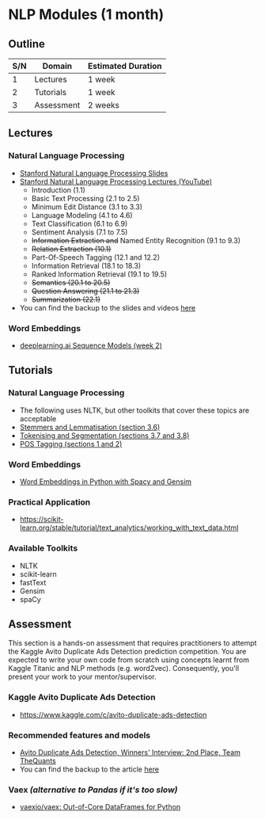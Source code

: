 #   NLP Modules (1 month)

##  Outline
| S/N | Domain     | Estimated Duration |
| --- | ---------- | ------------------ |
| 1   | Lectures   | 1 week             |
| 2   | Tutorials  | 1 week             |
| 3   | Assessment | 2 weeks            |


##  Lectures

### Natural Language Processing
*   [Stanford Natural Language Processing Slides](https://web.stanford.edu/~jurafsky/NLPCourseraSlides.html)
*   [Stanford Natural Language Processing Lectures (YouTube)](https://www.youtube.com/playlist?list=PLQiyVNMpDLKnZYBTUOlSI9mi9wAErFtFm)
    *   Introduction (1.1)
    *   Basic Text Processing (2.1 to 2.5)
    *   Minimum Edit Distance (3.1 to 3.3)
    *   Language Modeling (4.1 to 4.6)
    *   Text Classification (6.1 to 6.9)
    *   Sentiment Analysis (7.1 to 7.5)
    *   ~~Information Extraction and~~ Named Entity Recognition (9.1 to 9.3)
    *   ~~Relation Extraction (10.1)~~
    *   Part-Of-Speech Tagging (12.1 and 12.2)
    *   Information Retrieval (18.1 to 18.3)
    *   Ranked Information Retrieval (19.1 to 19.5)
    *   ~~Semantics (20.1 to 20.5)~~
    *   ~~Question Answering (21.1 to 21.3)~~
    *   ~~Summarization (22.1)~~
*   You can find the backup to the slides and videos [here](https://www.dropbox.com/sh/ilgmo8y150kks8n/AABmkqU28KPnD-5fkqxeRJsHa?dl=0)

### Word Embeddings
*   [deeplearning.ai Sequence Models (week 2)](https://www.coursera.org/learn/nlp-sequence-models#syllabus)


##  Tutorials

### Natural Language Processing
*   The following uses NLTK, but other toolkits that cover these topics are acceptable
*   [Stemmers and Lemmatisation (section 3.6)](https://www.nltk.org/book/ch03.html#sec-normalizing-text)
*   [Tokenising and Segmentation (sections 3.7 and 3.8)](https://www.nltk.org/book/ch03.html#sec-tokenization)
*   [POS Tagging (sections 1 and 2)](https://www.nltk.org/book/ch05.html)

### Word Embeddings
*   [Word Embeddings in Python with Spacy and Gensim](https://www.shanelynn.ie/word-embeddings-in-python-with-spacy-and-gensim/)

### Practical Application
*   https://scikit-learn.org/stable/tutorial/text_analytics/working_with_text_data.html

### Available Toolkits
*   NLTK
*   scikit-learn
*   fastText
*   Gensim
*   spaCy


##  Assessment
This section is a hands-on assessment that requires practitioners to attempt the Kaggle Avito Duplicate Ads Detection prediction competition. 
You are expected to write your own code from scratch using concepts learnt from Kaggle Titanic and NLP methods (e.g. word2vec). 
Consequently, you'll present your work to your mentor/supervisor.

### Kaggle Avito Duplicate Ads Detection
*   https://www.kaggle.com/c/avito-duplicate-ads-detection


### Recommended features and models
*   [Avito Duplicate Ads Detection, Winners' Interview: 2nd Place, Team TheQuants](http://blog.kaggle.com/2016/08/31/avito-duplicate-ads-detection-winners-interview-2nd-place-team-the-quants-mikel-peter-marios-sonny/)
*   You can find the backup to the article [here](thequants-avito.pdf)


### Vaex *(alternative to Pandas if it's too slow)*
*   [vaexio/vaex: Out-of-Core DataFrames for Python](https://github.com/vaexio/vaex)
